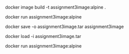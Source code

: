 docker image build -t assignment3image:alpine .

docker run assignment3image:alpine

docker save -o assignment3image.tar assignment3image

docker load -i assignment3image.tar

docker run assignment3image:alpine
